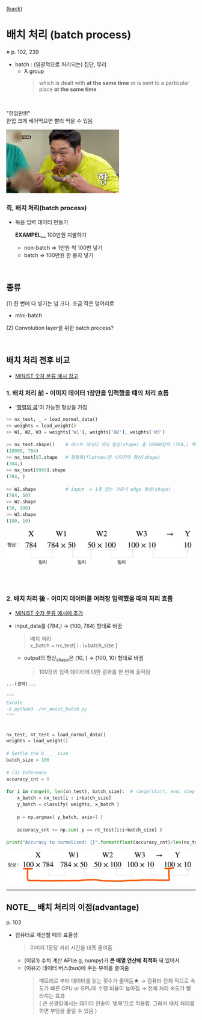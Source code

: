 [ (back) ](https://github.com/DoranLyong/DL_coding_master/tree/master/Self_tutorial/2_inference/MNIST_classify)
# 배치 처리 (batch process)
※ p. 102, 239 

* batch : (일괄적으로 처리되는) 집단, 무리 
    * A group 
        > which is dealt with <b>at the same time</b> or is sent to a particular place <b>at the same time</b><br/>
    
<br/>

"한입만!!!" <br/>
한입 크게 베어먹으면 빨리 먹을 수 있음 

<img src="./batch_symbol.jpg" width=300>

<br/>

### 즉, 배치 처리(batch process)
* 묶음 입력 데이터 만들기 <br/>

    <b>EXAMPEL__</b> 100만원 지불하기 <br/>
    * non-batch ⇒ 1만원 씩 100번 넣기 
    * batch ⇒ 100만원 한 뭉치 넣기 

<br/>

## 종류 
(1) 한 번에 다 넣기는 넘 크다. 조금 작은 덩어리로
* mini-batch <br>

(2) Convolution layer을 위한 batch process? 

<br/>


## 배치 처리 전후 비교 
* [MINIST 숫자 분류 예시 참고](https://github.com/DoranLyong/DL_coding_master/tree/master/Self_tutorial/2_inference/MNIST_classify/2_classify_network)

### 1. 배치 처리 前 - 이미지 데이터 1장만을 입력했을 떄의 처리 흐름 
* '[행렬의 곱](https://github.com/DoranLyong/DL_coding_master/tree/master/Self_tutorial/0_dot_array)'이 가능한 형상을 가짐 
```python 
>> nx_test, _ = load_normal_data()   
>> weights = load_weight() 
>> W1, W2, W3 = weights['W1'], weights['W2'], weights['W3']

>> nx_test.shape()    # 테스트 데이터 셋의 형상(shape) 총 10000장의 (784,) 벡터로 저장됨  
(10000, 784)
>> nx_test[0].shape   # 평활화(flatten)된 이미지의 형상(shape)
(784,)
>> nx_test[9999].shape
(784, )

>> W1.shape           # input -> 1층 있는 가중치 edge 형상(shape)
(784, 50)
>> W2.shape
(50, 100)
>> W3.shape
(100, 10)
```

<img src="before_batch.png" width=500>

<br/><br/>

### 2. 배치 처리 後 - 이미지 데이터를 여러장 입력했을 때의 처리 흐름 
* [MINIST 숫자 분류 예시에 추가](https://github.com/DoranLyong/DL_coding_master/tree/master/Self_tutorial/2_inference/MNIST_classify/2_classify_network)

* input_data를 (784,) → (100, 784) 형태로 바꿈 
    > 배치 처리 <br/>
    > x_batch = nx_test[ i : i+batch_size ]
    * output의 형상<sub>shape</sub>은 (10, ) → (100, 10) 형태로 바뀜 
        > 100장의 입력 데이터에 대한 결과를 한 번에 출력됨 


```python
...(생략)...

"""
Excute 
~$ python3 ./nn_mnist_batch.py 
"""


nx_test, nt_test = load_normal_data() 
weights = load_weight() 

# Settle the b____ size
batch_size = 100 

# (3) Inference
accuracy_cnt = 0 

for i in range(0, len(xn_test), batch_size):  # range(start, end, step_size)
    x_batch = nx_test[i : i+batch_size]
    y_batch = classify( weights, x_batch )

    p = np.argmax( y_batch, axis=1 )

    accuracy_cnt += np.sum( p == nt_test[i:i+batch_size] )

print("Accuracy to normalized: {}".format(float(accuracy_cnt)/len(nx_test)) ) 
```

<img src="after_batch.jpg" width=500>

***
## NOTE__ 배치 처리의 이점(advantage) 
p. 103
* 컴퓨터로 계산할 때의 효율성 
    > 이미지 1장당 처리 시간을 대폭 줄여줌 <br/>
    * (이유1) 수치 계산 API(e.g, numpy)가 <b>큰 배열 연산에 최적화</b> 돼 있어서 
    * (이유2) 데이터 버스(bus)에 주는 부하를 줄여줌 
        > 메모리로 부터 데이터를 읽는 횟수가 줄어듬★ → 컴퓨터 전체 적으로 속도가 빠른 CPU or GPU의 수행 비율이 높아짐 → 전체 처리 속도가 빨라지는 효과<br/>
        > ( 큰 신경망에서는 데이터 전송이 '병목'으로 작용함. 그래서 배치 처리를 하면 부담을 줄일 수 있음 )

